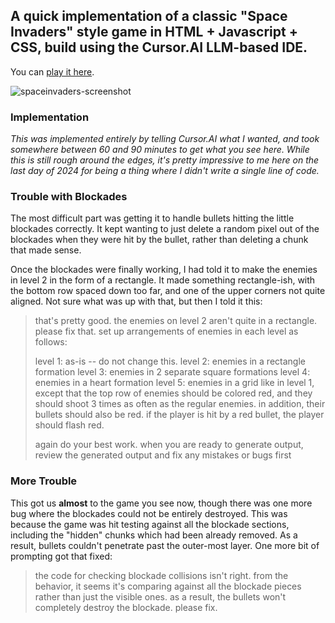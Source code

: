 ## A quick implementation of a classic "Space Invaders" style game in HTML + Javascript + CSS, build using the Cursor.AI LLM-based IDE.
You can [play it here](https://nuclearcyborg.com/ai/spaceinvaders/).

![spaceinvaders-screenshot](https://github.com/user-attachments/assets/f9ea1ba0-f979-428a-af2d-f789960c43ae)

### Implementation
*This was implemented entirely by telling Cursor.AI what I wanted, and took somewhere between 60 and 90 minutes to get what you see here.
While this is still rough around the edges, it's pretty impressive to me here on the last day of 2024 for being a thing where I didn't write a single line of code.*

### Trouble with Blockades
The most difficult part was getting it to handle bullets hitting the little blockades correctly.  It kept wanting to just delete a random pixel out of the blockades when they were hit by the bullet, rather than deleting a chunk that made sense.

Once the blockades were finally working, I had told it to make the enemies in level 2 in the form of a rectangle.  It made something rectangle-ish, with the bottom row spaced down too far, and one of the upper corners not quite aligned.  Not sure what was up with that, but then I told it this:

> that's pretty good. the enemies on level 2 aren't quite in a rectangle.  please fix that.  set up arrangements of enemies in each level as follows:
> 
> level 1: as-is -- do not change this.
> level 2: enemies in a rectangle formation
> level 3: enemies in 2 separate square formations
> level 4: enemies in a heart formation
> level 5: enemies in a grid like in level 1, except that the top row of enemies should be colored red, and they should shoot 3 times as often as the regular enemies.  in addition, their bullets should also be red.  if the player is hit by a red bullet, the player should flash red.
> 
> again do your best work.  when you are ready to generate output, review the generated output and fix any mistakes or bugs first

### More Trouble

This got us **almost** to the game you see now, though there was one more bug where the blockades could not be entirely destroyed.  This was because the game was hit testing against all the blockade sections, including the "hidden" chunks which had been already removed.  As a result, bullets couldn't penetrate past the outer-most layer.
One more bit of prompting got that fixed:

> the code for checking blockade collisions isn't right.  from the behavior, it seems it's comparing against all the blockade pieces rather than just the visible ones.  as a result, the bullets won't completely destroy the blockade.  please fix.
